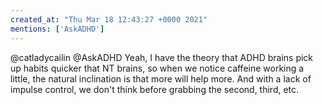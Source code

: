 ```yaml
---
created_at: "Thu Mar 18 12:43:27 +0000 2021"
mentions: ['AskADHD']
---
```


@catladycailin @AskADHD Yeah, I have the theory that ADHD brains pick up habits quicker that NT brains, so when we notice caffeine working a little, the natural inclination is that more will help more. And with a lack of impulse control, we don't think before grabbing the second, third, etc.